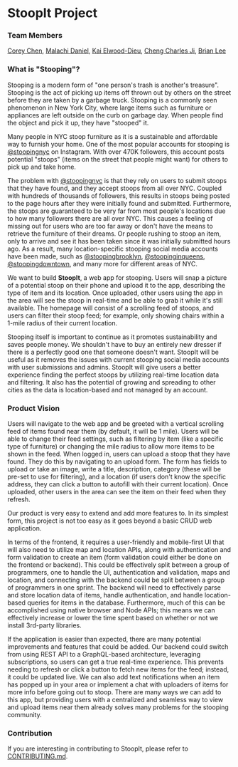 # StoopIt Project

### Team Members

[Corey Chen](https://github.com/coherency1), [Malachi Daniel](https://github.com/163dgm), [Kai Elwood-Dieu](), [Cheng Charles Ji](https://github.com/szcharlesji), [Brian Lee](https://github.com/shl622)

### What is "Stooping"?

Stooping is a modern form of "one person's trash is another's treasure". Stooping is the act of picking up items off thrown out by others on the street before they are taken by a garbage truck. Stooping is a commonly seen phenomenon in New York City, where large items such as furniture or appliances are left outside on the curb on garbage day. When people find the object and pick it up, they have "stooped" it.

Many people in NYC stoop furniture as it is a sustainable and affordable way to furnish your home. One of the most popular accounts for stooping is [@stoopingnyc](https://www.instagram.com/stoopingnyc) on Instagram. With over 470K followers, this account posts potential "stoops" (items on the street that people might want) for others to pick up and take home.

The problem with [@stoopingnyc](https://www.instagram.com/stoopingnyc) is that they rely on users to submit stoops that they have found, and they accept stoops from all over NYC. Coupled with hundreds of thousands of followers, this results in stoops being posted to the page hours after they were initially found and submitted. Furthermore, the stoops are guaranteed to be very far from most people's locations due to how many followers there are all over NYC. This causes a feeling of missing out for users who are too far away or don't have the means to retrieve the furniture of their dreams. Or people rushing to stoop an item, only to arrive and see it has been taken since it was initially submitted hours ago. As a result, many location-specific stooping social media accounts have been made, such as [@stoopingbrooklyn](https://instagram.com/stoopinginbrooklyn), [@stoopinginqueens](https://www.instagram.com/stoopinginqueens), [@stoopingdowntown](https://www.instagram.com/stoopingdowntown), and many more for different areas of NYC.

We want to build **StoopIt**, a web app for stooping. Users will snap a picture of a potential stoop on their phone and upload it to the app, describing the type of item and its location. Once uploaded, other users using the app in the area will see the stoop in real-time and be able to grab it while it's still available. The homepage will consist of a scrolling feed of stoops, and users can filter their stoop feed; for example, only showing chairs within a 1-mile radius of their current location.

Stooping itself is important to continue as it promotes sustainability and saves people money. We shouldn't have to buy an entirely new dresser if there is a perfectly good one that someone doesn't want. StoopIt will be useful as it removes the issues with current stooping social media accounts with user submissions and admins. StoopIt will give users a better experience finding the perfect stoops by utilizing real-time location data and filtering. It also has the potential of growing and spreading to other cities as the data is location-based and not managed by an account.

### Product Vision

Users will navigate to the web app and be greeted with a vertical scrolling feed of items found near them (by default, it will be 1 mile). Users will be able to change their feed settings, such as filtering by item (like a specific type of furniture) or changing the mile radius to allow more items to be shown in the feed. When logged in, users can upload a stoop that they have found. They do this by navigating to an upload form. The form has fields to upload or take an image, write a title, description, category (these will be pre-set to use for filtering), and a location (if users don't know the specific address, they can click a button to autofill with their current location). Once uploaded, other users in the area can see the item on their feed when they refresh.

Our product is very easy to extend and add more features to. In its simplest form, this project is not too easy as it goes beyond a basic CRUD web application.

In terms of the frontend, it requires a user-friendly and mobile-first UI that will also need to utilize map and location APIs, along with authentication and form validation to create an item (form validation could either be done on the frontend or backend). This could be effectively split between a group of programmers, one to handle the UI, authentication and validation, maps and location, and connecting with the backend could be split between a group of programmers in one sprint. The backend will need to effectively parse and store location data of items, handle authentication, and handle location-based queries for items in the database. Furthermore, much of this can be accomplished using native browser and Node APIs; this means we can effectively increase or lower the time spent based on whether or not we install 3rd-party libraries.

If the application is easier than expected, there are many potential improvements and features that could be added. Our backend could switch from using REST API to a GraphQL-based architecture, leveraging subscriptions, so users can get a true real-time experience. This prevents needing to refresh or click a button to fetch new items for the feed; instead, it could be updated live. We can also add text notifications when an item has popped up in your area or implement a chat with uploaders of items for more info before going out to stoop. There are many ways we can add to this app, but providing users with a centralized and seamless way to view and upload items near them already solves many problems for the stooping community.

### Contribution

If you are interesting in contributing to StoopIt, please refer to [CONTRIBUTING.md](./CONTRIBUTING.md).
